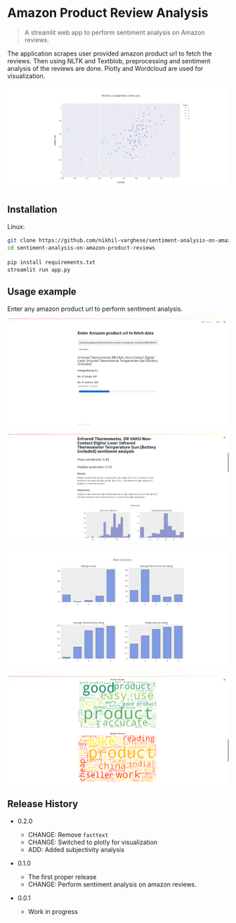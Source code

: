 # Amazon Product Review Analysis
> A streamlit web app to perform sentiment analysis on Amazon reviews.

<!-- [![NPM Version][npm-image]][npm-url]
[![Build Status][travis-image]][travis-url]
[![Downloads Stats][npm-downloads]][npm-url] -->

The application scrapes user provided amazon product url to fetch the reviews. Then using NLTK and Textblob, preprocessing and sentiment analysis of the reviews are done. Plotly and Wordcloud are used for visualization.

![](./assets/screenshot_4.png)

## Installation

Linux:

```sh
git clone https://github.com/nikhil-varghese/sentiment-analysis-on-amazon-product-reviews.git
cd sentiment-analysis-on-amazon-product-reviews

pip install requirements.txt
streamlit run app.py
```

## Usage example

Enter any amazon product url to perform sentiment analysis.

![](./assets/screenshot_1.png)


![](./assets/screenshot_2.png)

![](./assets/screenshot_3.png)

![](./assets/screenshot_5.png)



## Release History


* 0.2.0
    * CHANGE: Remove `fasttext`
    * CHANGE: Switched to plotly for visualization
    * ADD: Added subjectivity analysis

* 0.1.0
    * The first proper release
    * CHANGE: Perform sentiment analysis on amazon reviews.
* 0.0.1
    * Work in progress



<!-- Markdown link & img dfn's -->
[npm-image]: https://img.shields.io/npm/v/datadog-metrics.svg?style=flat-square
[npm-url]: https://npmjs.org/package/datadog-metrics
[npm-downloads]: https://img.shields.io/npm/dm/datadog-metrics.svg?style=flat-square
[travis-image]: https://img.shields.io/travis/dbader/node-datadog-metrics/master.svg?style=flat-square
[travis-url]: https://travis-ci.org/dbader/node-datadog-metrics
[wiki]: https://github.com/yourname/yourproject/wiki